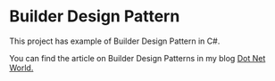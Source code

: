 # Builder Design Pattern

<p>This project has example of Builder Design Pattern in C#.</p>
<p>You can find the article on Builder Design Patterns in my blog <a href='https://manish4dotnet.blogspot.com/2023/12/design-pattern-builder-design-pattern.html'>Dot Net World.</a></p>
